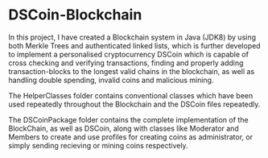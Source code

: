 # DSCoin-Blockchain

In this project, I have created a Blockchain system in Java (JDK8) by using both Merkle Trees and authenticated linked lists, which is further developed to implement a personalised cryptocurrency DSCoin which is capable of cross checking and verifying transactions, finding and properly adding transaction-blocks to the longest valid chains in the blockchain, as well as handling double spending, invalid coins and malicious mining.

The HelperClasses folder contains conventional classes which have been used repeatedly throughout the Blockchain and the DSCoin files repeatedly.

The DSCoinPackage folder contains the complete implementation of the BlockChain, as well as DSCoin, along with classes like Moderator and Members to create and use profiles for creating coins as administrator, or simply sending recieving or mining coins respectively.
